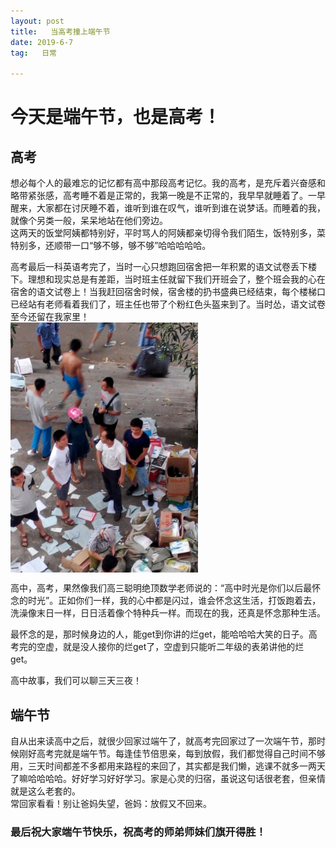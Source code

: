 ```yaml
---
layout: post  
title:   当高考撞上端午节  
date: 2019-6-7  
tag:   日常

---
```

# 今天是端午节，也是高考！  
## 高考  
想必每个人的最难忘的记忆都有高中那段高考记忆。我的高考，是充斥着兴奋感和略带紧张感，高考睡不着是正常的，我第一晚是不正常的，我早早就睡着了。一早醒来，大家都在讨厌睡不着，谁听到谁在叹气，谁听到谁在说梦话。而睡着的我，就像个另类一般，呆呆地站在他们旁边。  
这两天的饭堂阿姨都特别好，平时骂人的阿姨都亲切得令我们陌生，饭特别多，菜特别多，还顺带一口“够不够，够不够”哈哈哈哈哈。  
  
高考最后一科英语考完了，当时一心只想跑回宿舍把一年积累的语文试卷丢下楼下。理想和现实总是有差距，当时班主任就留下我们开班会了，整个班会我的心在宿舍的语文试卷上！当我赶回宿舍时候，宿舍楼的扔书盛典已经结束，每个楼梯口已经站有老师看着我们了，班主任也带了个粉红色头盔来到了。当时怂，语文试卷至今还留在我家里！  
<img src="https://raw.githubusercontent.com/Monsterkun/Monsterkun.github.io/master/_posts/image/2.jpg" alt="image" width="300" hegiht="300" align="center">
  

高中，高考，果然像我们高三聪明绝顶数学老师说的：“高中时光是你们以后最怀念的时光”。正如你们一样，我的心中都是闪过，谁会怀念这生活，打饭跑着去，洗澡像末日一样，日日活着像个特种兵一样。而现在的我，还真是怀念那种生活。  
  
最怀念的是，那时候身边的人，能get到你讲的烂get，能哈哈哈大笑的日子。高考完的空虚，就是没人接你的烂get了，空虚到只能听二年级的表弟讲他的烂get。  
  
高中故事，我们可以聊三天三夜！
  
## 端午节
自从出来读高中之后，就很少回家过端午了，就高考完回家过了一次端午节，那时候刚好高考完就是端午节。每逢佳节倍思亲，每到放假，我们都觉得自己时间不够用，三天时间都差不多都用来路程的来回了，其实都是我们懒，逃课不就多一两天了嘛哈哈哈哈。好好学习好好学习。家是心灵的归宿，虽说这句话很老套，但亲情就是这么老套的。    
常回家看看！别让爸妈失望，爸妈：放假又不回来。  
  
### 最后祝大家端午节快乐，祝高考的师弟师妹们旗开得胜！



